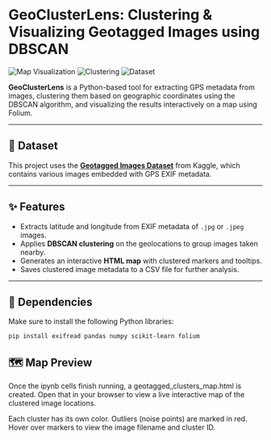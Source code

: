 # GeoClusterLens: Clustering & Visualizing Geotagged Images using DBSCAN

![Map Visualization](https://img.shields.io/badge/Map-Folium-green)
![Clustering](https://img.shields.io/badge/Clustering-DBSCAN-blue)
![Dataset](https://img.shields.io/badge/Dataset-Kaggle--Geotagged--Images-orange)

**GeoClusterLens** is a Python-based tool for extracting GPS metadata from images, clustering them based on geographic coordinates using the DBSCAN algorithm, and visualizing the results interactively on a map using Folium.

---

## 📁 Dataset

This project uses the **[Geotagged Images Dataset](https://www.kaggle.com/datasets/deepzsenu/geotagged-images)** from Kaggle, which contains various images embedded with GPS EXIF metadata.

---

## ✨ Features

- Extracts latitude and longitude from EXIF metadata of `.jpg` or `.jpeg` images.
- Applies **DBSCAN clustering** on the geolocations to group images taken nearby.
- Generates an interactive **HTML map** with clustered markers and tooltips.
- Saves clustered image metadata to a CSV file for further analysis.

---

## 🧰 Dependencies

Make sure to install the following Python libraries:

```bash
pip install exifread pandas numpy scikit-learn folium
```

## 🗺️ Map Preview

Once the ipynb cells finish running, a geotagged_clusters_map.html is created. Open that in your browser to view a live interactive map of the clustered image locations.

Each cluster has its own color.
Outliers (noise points) are marked in red.
Hover over markers to view the image filename and cluster ID.

